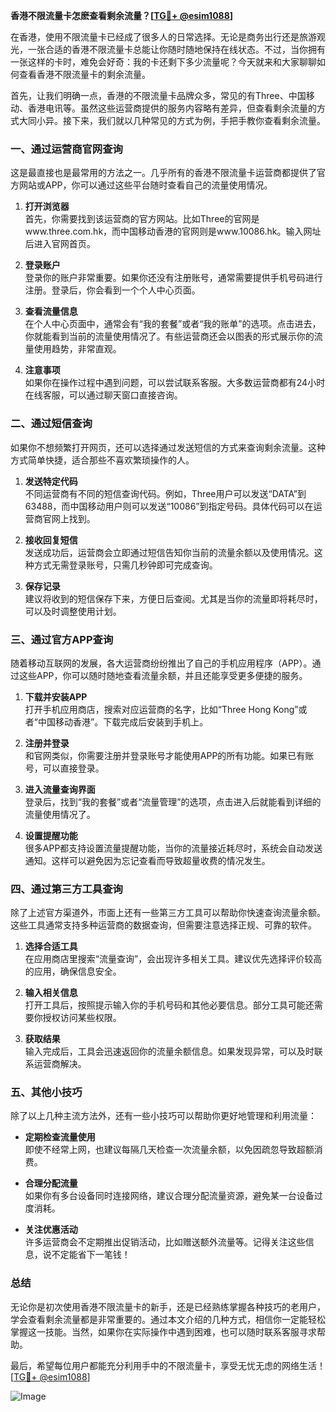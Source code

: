 **香港不限流量卡怎麽查看剩余流量？[[TG💪+ @esim1088](https://t.me/s/esim1088)]**

在香港，使用不限流量卡已经成了很多人的日常选择。无论是商务出行还是旅游观光，一张合适的香港不限流量卡总能让你随时随地保持在线状态。不过，当你拥有一张这样的卡时，难免会好奇：我的卡还剩下多少流量呢？今天就来和大家聊聊如何查看香港不限流量卡的剩余流量。

首先，让我们明确一点，香港的不限流量卡品牌众多，常见的有Three、中国移动、香港电讯等。虽然这些运营商提供的服务内容略有差异，但查看剩余流量的方式大同小异。接下来，我们就以几种常见的方式为例，手把手教你查看剩余流量。

### **一、通过运营商官网查询**
这是最直接也是最常用的方法之一。几乎所有的香港不限流量卡运营商都提供了官方网站或APP，你可以通过这些平台随时查看自己的流量使用情况。

1. **打开浏览器**  
   首先，你需要找到该运营商的官方网站。比如Three的官网是www.three.com.hk，而中国移动香港的官网则是www.10086.hk。输入网址后进入官网首页。

2. **登录账户**  
   登录你的账户非常重要。如果你还没有注册账号，通常需要提供手机号码进行注册。登录后，你会看到一个个人中心页面。

3. **查看流量信息**  
   在个人中心页面中，通常会有“我的套餐”或者“我的账单”的选项。点击进去，你就能看到当前的流量使用情况了。有些运营商还会以图表的形式展示你的流量使用趋势，非常直观。

4. **注意事项**  
   如果你在操作过程中遇到问题，可以尝试联系客服。大多数运营商都有24小时在线客服，可以通过聊天窗口直接咨询。

### **二、通过短信查询**
如果你不想频繁打开网页，还可以选择通过发送短信的方式来查询剩余流量。这种方式简单快捷，适合那些不喜欢繁琐操作的人。

1. **发送特定代码**  
   不同运营商有不同的短信查询代码。例如，Three用户可以发送“DATA”到63488，而中国移动用户则可以发送“10086”到指定号码。具体代码可以在运营商官网上找到。

2. **接收回复短信**  
   发送成功后，运营商会立即通过短信告知你当前的流量余额以及使用情况。这种方式无需登录账号，只需几秒钟即可完成查询。

3. **保存记录**  
   建议将收到的短信保存下来，方便日后查阅。尤其是当你的流量即将耗尽时，可以及时调整使用计划。

### **三、通过官方APP查询**
随着移动互联网的发展，各大运营商纷纷推出了自己的手机应用程序（APP）。通过这些APP，你可以随时随地查看流量余额，并且还能享受更多便捷的服务。

1. **下载并安装APP**  
   打开手机应用商店，搜索对应运营商的名字，比如“Three Hong Kong”或者“中国移动香港”。下载完成后安装到手机上。

2. **注册并登录**  
   和官网类似，你需要注册并登录账号才能使用APP的所有功能。如果已有账号，可以直接登录。

3. **进入流量查询界面**  
   登录后，找到“我的套餐”或者“流量管理”的选项，点击进入后就能看到详细的流量使用情况了。

4. **设置提醒功能**  
   很多APP都支持设置流量提醒功能，当你的流量接近耗尽时，系统会自动发送通知。这样可以避免因为忘记查看而导致超量收费的情况发生。

### **四、通过第三方工具查询**
除了上述官方渠道外，市面上还有一些第三方工具可以帮助你快速查询流量余额。这些工具通常支持多种运营商的数据查询，但需要注意选择正规、可靠的软件。

1. **选择合适工具**  
   在应用商店里搜索“流量查询”，会出现许多相关工具。建议优先选择评价较高的应用，确保信息安全。

2. **输入相关信息**  
   打开工具后，按照提示输入你的手机号码和其他必要信息。部分工具可能还需要你授权访问某些权限。

3. **获取结果**  
   输入完成后，工具会迅速返回你的流量余额信息。如果发现异常，可以及时联系运营商解决。

### **五、其他小技巧**
除了以上几种主流方法外，还有一些小技巧可以帮助你更好地管理和利用流量：

- **定期检查流量使用**  
  即使不经常上网，也建议每隔几天检查一次流量余额，以免因疏忽导致超额消费。

- **合理分配流量**  
  如果你有多台设备同时连接网络，建议合理分配流量资源，避免某一台设备过度消耗。

- **关注优惠活动**  
  许多运营商会不定期推出促销活动，比如赠送额外流量等。记得关注这些信息，说不定能省下一笔钱！

### **总结**
无论你是初次使用香港不限流量卡的新手，还是已经熟练掌握各种技巧的老用户，学会查看剩余流量都是非常重要的。通过本文介绍的几种方式，相信你一定能轻松掌握这一技能。当然，如果你在实际操作中遇到困难，也可以随时联系客服寻求帮助。

最后，希望每位用户都能充分利用手中的不限流量卡，享受无忧无虑的网络生活！[[TG💪+ @esim1088](https://t.me/s/esim1088)]  

![Image](https://i.postimg.cc/4NQfJmqS/Snipaste-2025-05-13-00-14-12.png)